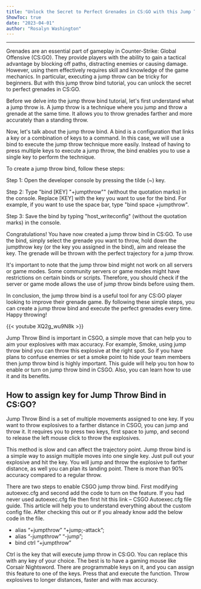 ```yaml
---
title: "Unlock the Secret to Perfect Grenades in CS:GO with this Jump Throw Bind Tutorial!"
ShowToc: true 
date: "2023-04-01"
author: "Rosalyn Washington"
---
```

*****
Grenades are an essential part of gameplay in Counter-Strike: Global Offensive (CS:GO). They provide players with the ability to gain a tactical advantage by blocking off paths, distracting enemies or causing damage. However, using them effectively requires skill and knowledge of the game mechanics. In particular, executing a jump throw can be tricky for beginners. But with this jump throw bind tutorial, you can unlock the secret to perfect grenades in CS:GO.

Before we delve into the jump throw bind tutorial, let's first understand what a jump throw is. A jump throw is a technique where you jump and throw a grenade at the same time. It allows you to throw grenades farther and more accurately than a standing throw.

Now, let's talk about the jump throw bind. A bind is a configuration that links a key or a combination of keys to a command. In this case, we will use a bind to execute the jump throw technique more easily. Instead of having to press multiple keys to execute a jump throw, the bind enables you to use a single key to perform the technique.

To create a jump throw bind, follow these steps:

Step 1: Open the developer console by pressing the tilde (~) key.

Step 2: Type "bind [KEY] "+jumpthrow"" (without the quotation marks) in the console. Replace [KEY] with the key you want to use for the bind. For example, if you want to use the space bar, type "bind space +jumpthrow".

Step 3: Save the bind by typing "host_writeconfig" (without the quotation marks) in the console.

Congratulations! You have now created a jump throw bind in CS:GO. To use the bind, simply select the grenade you want to throw, hold down the jumpthrow key (or the key you assigned in the bind), aim and release the key. The grenade will be thrown with the perfect trajectory for a jump throw.

It's important to note that the jump throw bind might not work on all servers or game modes. Some community servers or game modes might have restrictions on certain binds or scripts. Therefore, you should check if the server or game mode allows the use of jump throw binds before using them.

In conclusion, the jump throw bind is a useful tool for any CS:GO player looking to improve their grenade game. By following these simple steps, you can create a jump throw bind and execute the perfect grenades every time. Happy throwing!

{{< youtube XQ2g_wu9N8k >}} 



Jump Throw Bind is important in CSGO, a simple move that can help you to aim your explosives with max accuracy. For example, Smoke, using jump throw bind you can throw this explosive at the right spot. So if you have plans to confuse enemies or set a smoke point to hide your team members then jump throw bind is highly important. This guide will help you ton how to enable or turn on jump throw bind in CSGO. Also, you can learn how to use it and its benefits.
 
## How to assign key for Jump Throw Bind in CS:GO?
 
Jump Throw Bind is a set of multiple movements assigned to one key. If you want to throw explosives to a farther distance in CSGO, you can jump and throw it. It requires you to press two keys, first space to jump, and second to release the left mouse click to throw the explosives.
 
This method is slow and can affect the trajectory point. Jump throw bind is a simple way to assign multiple moves into one single key. Just pull out your explosive and hit the key. You will jump and throw the explosive to farther distance, as well you can plan its landing point. There is more than 90% accuracy compared to a regular throw.
 
There are two steps to enable CSGO jump throw bind. First modifying autoexec.cfg and second add the code to turn on the feature. If you had never used autoexec.cfg file then first hit this link – CSGO Autoexec.cfg file guide. This article will help you to understand everything about the custom config file. After checking this out or if you already know add the below code in the file.
 
- alias “+jumpthrow” “+jump;-attack”;
 - alias “-jumpthrow” “-jump”;
 - bind ctrl “+jumpthrow”

 
Ctrl is the key that will execute jump throw in CS:GO. You can replace this with any key of your choice. The best is to have a gaming mouse like Corsair Nightsword. There are programmable keys on it, and you can assign this feature to one of the keys. Press that and execute the function. Throw explosives to longer distances, faster and with max accuracy.




